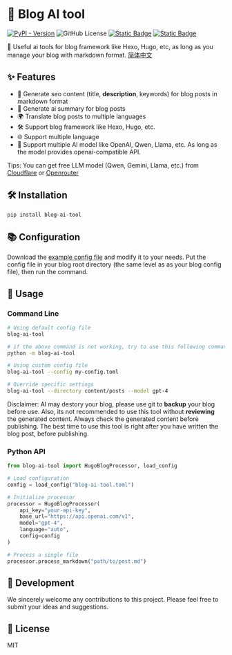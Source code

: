 # 🤖 Blog AI tool
[![PyPI - Version](https://img.shields.io/pypi/v/blog-ai-tool)](https://pypi.org/project/blog-ai-tool/) ![GitHub License](https://img.shields.io/github/license/ryaang/blog-ai-tool)  [![Static Badge](https://img.shields.io/badge/%E7%AE%80%E4%BD%93%E4%B8%AD%E6%96%87-8A2BE2)](README-Zh.md) [![Static Badge](https://img.shields.io/badge/English-blue)](README.md)

🌟 Useful ai tools for blog framework like Hexo, Hugo, etc, as long as you manage your blog with markdown format. [简体中文](README-Zh.md)

## ✨ Features
- 🎯 Generate seo content (title, **description**, keywords) for blog posts in markdown format
- 📝 Generate ai summary for blog posts
- 🌍 Translate blog posts to multiple languages
- 🛠️ Support blog framework like Hexo, Hugo, etc.
- 🌐 Support multiple language
- 🧠 Support multiple AI model like OpenAI, Qwen, Llama, etc. As long as the model provides openai-compatible API.

Tips: You can get free LLM model (Qwen, Gemini, Llama, etc.) from [Cloudflare](https://developers.cloudflare.com/workers-ai/) or [Openrouter](https://openrouter.ai/models?order=pricing-low-to-high)

## 🛠️ Installation

```bash
pip install blog-ai-tool
```

## 📚 Configuration

Download the [example config file](blog-ai-tool.toml) and modify it to your needs. Put the config file in your blog root directory (the same level as as your blog config file), then run the command.

## 🚀 Usage

### Command Line

```bash
# Using default config file
blog-ai-tool

# if the above command is not working, try to use this following command instead
python -m blog-ai-tool

# Using custom config file
blog-ai-tool --config my-config.toml

# Override specific settings
blog-ai-tool --directory content/posts --model gpt-4
```

Disclaimer: AI may destory your blog, please use git to **backup** your blog before use. Also, its not recommended to use this tool without **reviewing** the generated content. Always check the generated content before publishing. The best time to use this tool is right after you have written the blog post, before publishing.

### Python API

```python
from blog-ai-tool import HugoBlogProcessor, load_config

# Load configuration
config = load_config("blog-ai-tool.toml")

# Initialize processor
processor = HugoBlogProcessor(
    api_key="your-api-key",
    base_url="https://api.openai.com/v1",
    model="gpt-4",
    language="auto",
    config=config
)

# Process a single file
processor.process_markdown("path/to/post.md")
```


## 🤝 Development

We sincerely welcome any contributions to this project. Please feel free to submit your ideas and suggestions.

## 📝 License

MIT